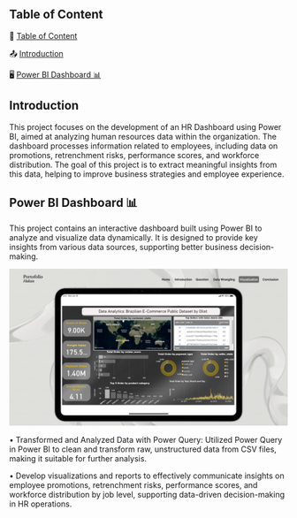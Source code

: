 ## Table of Content

📌 [Table of Content](#Table-of-Content)

📤 [Introduction](#Introduction)

🖥️ [Power BI Dashboard 📊](#Power-BI-Dashboard)

## Introduction
This project focuses on the development of an HR Dashboard using Power BI, aimed at analyzing human resources data within the organization. The dashboard processes information related to employees, including data on promotions, retrenchment risks, performance scores, and workforce distribution. The goal of this project is to extract meaningful insights from this data, helping to improve business strategies and employee experience.

## Power BI Dashboard 📊

This project contains an interactive dashboard built using Power BI to analyze and visualize data dynamically. It is designed to provide key insights from various data sources, supporting better business decision-making.

![Deskripsi Gambar](Picture/Visualization.png)

•	Transformed and Analyzed Data with Power Query: Utilized Power Query in Power BI to clean and transform raw, unstructured data from CSV files, making it suitable for further analysis.

•	Develop visualizations and reports to effectively communicate insights on employee promotions, retrenchment risks, performance scores, and workforce distribution by job level, supporting data-driven decision-making in HR operations.


